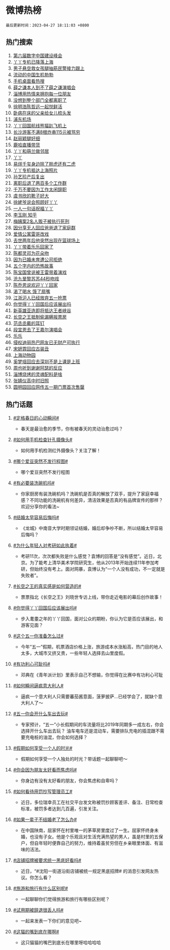 # 微博热榜

`最后更新时间：2023-04-27 18:11:03 +0800`

## 热门搜索

1. [第六届数字中国建设峰会](https://m.weibo.cn/search?containerid=100103type%3D1%26t%3D10%26q%3D%23%E7%AC%AC%E5%85%AD%E5%B1%8A%E6%95%B0%E5%AD%97%E4%B8%AD%E5%9B%BD%E5%BB%BA%E8%AE%BE%E5%B3%B0%E4%BC%9A%23&stream_entry_id=51&isnewpage=1&extparam=seat%3D1%26c_type%3D51%26dgr%3D0%26cate%3D10103%26filter_type%3Drealtimehot%26stream_entry_id%3D51%26pos%3D0%26display_time%3D1682590261%26pre_seqid%3D1682590261691027379201&luicode=10000011&lfid=106003type%253D25%2526t%253D3%2526disable_hot%253D1%2526filter_type%253Drealtimehot)
1. [丫丫专机已降落上海](https://m.weibo.cn/search?containerid=100103type%3D1%26t%3D10%26q%3D%23%E4%B8%AB%E4%B8%AB%E4%B8%93%E6%9C%BA%E5%B7%B2%E9%99%8D%E8%90%BD%E4%B8%8A%E6%B5%B7%23&stream_entry_id=31&isnewpage=1&extparam=seat%3D1%26c_type%3D31%26flag%3D16%26cate%3D5001%26stream_entry_id%3D31%26filter_type%3Drealtimehot%26q%3D%2523%25E4%25B8%25AB%25E4%25B8%25AB%25E4%25B8%2593%25E6%259C%25BA%25E5%25B7%25B2%25E9%2599%258D%25E8%2590%25BD%25E4%25B8%258A%25E6%25B5%25B7%2523%26dgr%3D0%26realpos%3D1%26pos%3D0%26lcate%3D5001%26band_rank%3D1%26display_time%3D1682590261%26pre_seqid%3D1682590261691027379201&luicode=10000011&lfid=106003type%253D25%2526t%253D3%2526disable_hot%253D1%2526filter_type%253Drealtimehot)
1. [男子悬空救女孩腿抽筋民警接力跟上](https://m.weibo.cn/search?containerid=100103type%3D1%26t%3D10%26q%3D%23%E7%94%B7%E5%AD%90%E6%82%AC%E7%A9%BA%E6%95%91%E5%A5%B3%E5%AD%A9%E8%85%BF%E6%8A%BD%E7%AD%8B%E6%B0%91%E8%AD%A6%E6%8E%A5%E5%8A%9B%E8%B7%9F%E4%B8%8A%23&stream_entry_id=31&isnewpage=1&extparam=seat%3D1%26c_type%3D31%26flag%3D1%26cate%3D5001%26stream_entry_id%3D31%26filter_type%3Drealtimehot%26q%3D%2523%25E7%2594%25B7%25E5%25AD%2590%25E6%2582%25AC%25E7%25A9%25BA%25E6%2595%2591%25E5%25A5%25B3%25E5%25AD%25A9%25E8%2585%25BF%25E6%258A%25BD%25E7%25AD%258B%25E6%25B0%2591%25E8%25AD%25A6%25E6%258E%25A5%25E5%258A%259B%25E8%25B7%259F%25E4%25B8%258A%2523%26dgr%3D0%26realpos%3D2%26pos%3D1%26lcate%3D5001%26band_rank%3D2%26display_time%3D1682590261%26pre_seqid%3D1682590261691027379201&luicode=10000011&lfid=106003type%253D25%2526t%253D3%2526disable_hot%253D1%2526filter_type%253Drealtimehot)
1. [流动的中国生机勃勃](https://m.weibo.cn/search?containerid=100103type%3D1%26t%3D10%26q%3D%23%E6%B5%81%E5%8A%A8%E7%9A%84%E4%B8%AD%E5%9B%BD%E7%94%9F%E6%9C%BA%E5%8B%83%E5%8B%83%23&stream_entry_id=31&isnewpage=1&extparam=seat%3D1%26c_type%3D31%26flag%3D0%26cate%3D5001%26stream_entry_id%3D31%26filter_type%3Drealtimehot%26q%3D%2523%25E6%25B5%2581%25E5%258A%25A8%25E7%259A%2584%25E4%25B8%25AD%25E5%259B%25BD%25E7%2594%259F%25E6%259C%25BA%25E5%258B%2583%25E5%258B%2583%2523%26dgr%3D0%26realpos%3D3%26pos%3D2%26lcate%3D5001%26band_rank%3D3%26display_time%3D1682590261%26pre_seqid%3D1682590261691027379201&luicode=10000011&lfid=106003type%253D25%2526t%253D3%2526disable_hot%253D1%2526filter_type%253Drealtimehot)
1. [手机桌面看热搜](https://m.weibo.cn/search?containerid=100103type%3D1%26t%3D10%26q%3D%23%E6%89%8B%E6%9C%BA%E6%A1%8C%E9%9D%A2%E7%9C%8B%E7%83%AD%E6%90%9C%23&stream_entry_id=31&isnewpage=1&extparam=seat%3D1%26c_type%3D31%26pos%3D3%26cate%3D5001%26stream_entry_id%3D31%26filter_type%3Drealtimehot%26adid%3D187713%26q%3D%2523%25E6%2589%258B%25E6%259C%25BA%25E6%25A1%258C%25E9%259D%25A2%25E7%259C%258B%25E7%2583%25AD%25E6%2590%259C%2523%26dgr%3D0%26lcate%3D5001%26band_rank%3D4%26display_time%3D1682590261%26pre_seqid%3D1682590261691027379201&luicode=10000011&lfid=106003type%253D25%2526t%253D3%2526disable_hot%253D1%2526filter_type%253Drealtimehot)
1. [薛之谦本人到不了薛之谦演唱会](https://m.weibo.cn/search?containerid=100103type%3D1%26t%3D10%26q%3D%E8%96%9B%E4%B9%8B%E8%B0%A6%E6%9C%AC%E4%BA%BA%E5%88%B0%E4%B8%8D%E4%BA%86%E8%96%9B%E4%B9%8B%E8%B0%A6%E6%BC%94%E5%94%B1%E4%BC%9A&stream_entry_id=31&isnewpage=1&extparam=seat%3D1%26c_type%3D31%26flag%3D1%26cate%3D5001%26stream_entry_id%3D31%26filter_type%3Drealtimehot%26q%3D%25E8%2596%259B%25E4%25B9%258B%25E8%25B0%25A6%25E6%259C%25AC%25E4%25BA%25BA%25E5%2588%25B0%25E4%25B8%258D%25E4%25BA%2586%25E8%2596%259B%25E4%25B9%258B%25E8%25B0%25A6%25E6%25BC%2594%25E5%2594%25B1%25E4%25BC%259A%26dgr%3D0%26realpos%3D4%26pos%3D4%26lcate%3D5001%26band_rank%3D4%26display_time%3D1682590261%26pre_seqid%3D1682590261691027379201&luicode=10000011&lfid=106003type%253D25%2526t%253D3%2526disable_hot%253D1%2526filter_type%253Drealtimehot)
1. [淄博用热情来拥抱每一位朋友](https://m.weibo.cn/search?containerid=100103type%3D1%26t%3D10%26q%3D%23%E6%B7%84%E5%8D%9A%E7%94%A8%E7%83%AD%E6%83%85%E6%9D%A5%E6%8B%A5%E6%8A%B1%E6%AF%8F%E4%B8%80%E4%BD%8D%E6%9C%8B%E5%8F%8B%23&stream_entry_id=31&isnewpage=1&extparam=seat%3D1%26c_type%3D31%26flag%3D1%26cate%3D5001%26stream_entry_id%3D31%26filter_type%3Drealtimehot%26q%3D%2523%25E6%25B7%2584%25E5%258D%259A%25E7%2594%25A8%25E7%2583%25AD%25E6%2583%2585%25E6%259D%25A5%25E6%258B%25A5%25E6%258A%25B1%25E6%25AF%258F%25E4%25B8%2580%25E4%25BD%258D%25E6%259C%258B%25E5%258F%258B%2523%26dgr%3D0%26realpos%3D5%26pos%3D5%26lcate%3D5001%26band_rank%3D5%26display_time%3D1682590261%26pre_seqid%3D1682590261691027379201&luicode=10000011&lfid=106003type%253D25%2526t%253D3%2526disable_hot%253D1%2526filter_type%253Drealtimehot)
1. [没想到整个部门全都离职了](https://m.weibo.cn/search?containerid=100103type%3D1%26t%3D10%26q%3D%23%E6%B2%A1%E6%83%B3%E5%88%B0%E6%95%B4%E4%B8%AA%E9%83%A8%E9%97%A8%E5%85%A8%E9%83%BD%E7%A6%BB%E8%81%8C%E4%BA%86%23&stream_entry_id=31&isnewpage=1&extparam=seat%3D1%26c_type%3D31%26flag%3D2%26cate%3D5001%26stream_entry_id%3D31%26filter_type%3Drealtimehot%26q%3D%2523%25E6%25B2%25A1%25E6%2583%25B3%25E5%2588%25B0%25E6%2595%25B4%25E4%25B8%25AA%25E9%2583%25A8%25E9%2597%25A8%25E5%2585%25A8%25E9%2583%25BD%25E7%25A6%25BB%25E8%2581%258C%25E4%25BA%2586%2523%26dgr%3D0%26realpos%3D6%26pos%3D6%26lcate%3D5001%26band_rank%3D6%26display_time%3D1682590261%26pre_seqid%3D1682590261691027379201&luicode=10000011&lfid=106003type%253D25%2526t%253D3%2526disable_hot%253D1%2526filter_type%253Drealtimehot)
1. [徐明浩陈哲远一起悦鲜活](https://m.weibo.cn/search?containerid=100103type%3D1%26t%3D10%26q%3D%23%E5%BE%90%E6%98%8E%E6%B5%A9%E9%99%88%E5%93%B2%E8%BF%9C%E4%B8%80%E8%B5%B7%E6%82%A6%E9%B2%9C%E6%B4%BB%23&stream_entry_id=31&isnewpage=1&extparam=seat%3D1%26c_type%3D31%26pos%3D7%26cate%3D5001%26stream_entry_id%3D31%26filter_type%3Drealtimehot%26topic_ad%3D1%26adid%3D187638%26q%3D%2523%25E5%25BE%2590%25E6%2598%258E%25E6%25B5%25A9%25E9%2599%2588%25E5%2593%25B2%25E8%25BF%259C%25E4%25B8%2580%25E8%25B5%25B7%25E6%2582%25A6%25E9%25B2%259C%25E6%25B4%25BB%2523%26dgr%3D0%26lcate%3D5001%26band_rank%3D7%26display_time%3D1682590261%26pre_seqid%3D1682590261691027379201&luicode=10000011&lfid=106003type%253D25%2526t%253D3%2526disable_hot%253D1%2526filter_type%253Drealtimehot)
1. [卧病在床的父亲给女儿梳头发](https://m.weibo.cn/search?containerid=100103type%3D1%26t%3D10%26q%3D%23%E5%8D%A7%E7%97%85%E5%9C%A8%E5%BA%8A%E7%9A%84%E7%88%B6%E4%BA%B2%E7%BB%99%E5%A5%B3%E5%84%BF%E6%A2%B3%E5%A4%B4%E5%8F%91%23&stream_entry_id=31&isnewpage=1&extparam=seat%3D1%26c_type%3D31%26flag%3D1%26cate%3D5001%26stream_entry_id%3D31%26filter_type%3Drealtimehot%26q%3D%2523%25E5%258D%25A7%25E7%2597%2585%25E5%259C%25A8%25E5%25BA%258A%25E7%259A%2584%25E7%2588%25B6%25E4%25BA%25B2%25E7%25BB%2599%25E5%25A5%25B3%25E5%2584%25BF%25E6%25A2%25B3%25E5%25A4%25B4%25E5%258F%2591%2523%26dgr%3D0%26realpos%3D7%26pos%3D8%26lcate%3D5001%26band_rank%3D7%26display_time%3D1682590261%26pre_seqid%3D1682590261691027379201&luicode=10000011&lfid=106003type%253D25%2526t%253D3%2526disable_hot%253D1%2526filter_type%253Drealtimehot)
1. [浦东机场](https://m.weibo.cn/search?containerid=100103type%3D1%26t%3D10%26q%3D%E6%B5%A6%E4%B8%9C%E6%9C%BA%E5%9C%BA&stream_entry_id=31&isnewpage=1&extparam=seat%3D1%26c_type%3D31%26flag%3D16%26cate%3D5001%26stream_entry_id%3D31%26filter_type%3Drealtimehot%26q%3D%25E6%25B5%25A6%25E4%25B8%259C%25E6%259C%25BA%25E5%259C%25BA%26dgr%3D0%26realpos%3D8%26pos%3D9%26lcate%3D5001%26band_rank%3D8%26display_time%3D1682590261%26pre_seqid%3D1682590261691027379201&luicode=10000011&lfid=106003type%253D25%2526t%253D3%2526disable_hot%253D1%2526filter_type%253Drealtimehot)
1. [丫丫回国航线熊猫趴飞机上](https://m.weibo.cn/search?containerid=100103type%3D1%26t%3D10%26q%3D%23%E4%B8%AB%E4%B8%AB%E5%9B%9E%E5%9B%BD%E8%88%AA%E7%BA%BF%E7%86%8A%E7%8C%AB%E8%B6%B4%E9%A3%9E%E6%9C%BA%E4%B8%8A%23&stream_entry_id=31&isnewpage=1&extparam=seat%3D1%26c_type%3D31%26flag%3D0%26cate%3D5001%26stream_entry_id%3D31%26filter_type%3Drealtimehot%26q%3D%2523%25E4%25B8%25AB%25E4%25B8%25AB%25E5%259B%259E%25E5%259B%25BD%25E8%2588%25AA%25E7%25BA%25BF%25E7%2586%258A%25E7%258C%25AB%25E8%25B6%25B4%25E9%25A3%259E%25E6%259C%25BA%25E4%25B8%258A%2523%26dgr%3D0%26realpos%3D9%26pos%3D10%26lcate%3D5001%26band_rank%3D9%26display_time%3D1682590261%26pre_seqid%3D1682590261691027379201&luicode=10000011&lfid=106003type%253D25%2526t%253D3%2526disable_hot%253D1%2526filter_type%253Drealtimehot)
1. [长沙游客不满8根炸串115元被骂穷](https://m.weibo.cn/search?containerid=100103type%3D1%26t%3D10%26q%3D%23%E9%95%BF%E6%B2%99%E6%B8%B8%E5%AE%A2%E4%B8%8D%E6%BB%A18%E6%A0%B9%E7%82%B8%E4%B8%B2115%E5%85%83%E8%A2%AB%E9%AA%82%E7%A9%B7%23&stream_entry_id=31&isnewpage=1&extparam=seat%3D1%26c_type%3D31%26flag%3D1%26cate%3D5001%26stream_entry_id%3D31%26filter_type%3Drealtimehot%26q%3D%2523%25E9%2595%25BF%25E6%25B2%2599%25E6%25B8%25B8%25E5%25AE%25A2%25E4%25B8%258D%25E6%25BB%25A18%25E6%25A0%25B9%25E7%2582%25B8%25E4%25B8%25B2115%25E5%2585%2583%25E8%25A2%25AB%25E9%25AA%2582%25E7%25A9%25B7%2523%26dgr%3D0%26realpos%3D10%26pos%3D11%26lcate%3D5001%26band_rank%3D10%26display_time%3D1682590261%26pre_seqid%3D1682590261691027379201&luicode=10000011&lfid=106003type%253D25%2526t%253D3%2526disable_hot%253D1%2526filter_type%253Drealtimehot)
1. [赵丽颖腿好细](https://m.weibo.cn/search?containerid=100103type%3D1%26t%3D10%26q%3D%23%E8%B5%B5%E4%B8%BD%E9%A2%96%E8%85%BF%E5%A5%BD%E7%BB%86%23&stream_entry_id=31&isnewpage=1&extparam=seat%3D1%26c_type%3D31%26flag%3D1%26cate%3D5001%26stream_entry_id%3D31%26filter_type%3Drealtimehot%26q%3D%2523%25E8%25B5%25B5%25E4%25B8%25BD%25E9%25A2%2596%25E8%2585%25BF%25E5%25A5%25BD%25E7%25BB%2586%2523%26dgr%3D0%26realpos%3D11%26pos%3D12%26lcate%3D5001%26band_rank%3D11%26display_time%3D1682590261%26pre_seqid%3D1682590261691027379201&luicode=10000011&lfid=106003type%253D25%2526t%253D3%2526disable_hot%253D1%2526filter_type%253Drealtimehot)
1. [鹿哈直播带货](https://m.weibo.cn/search?containerid=100103type%3D1%26t%3D10%26q%3D%23%E9%B9%BF%E5%93%88%E7%9B%B4%E6%92%AD%E5%B8%A6%E8%B4%A7%23&stream_entry_id=31&isnewpage=1&extparam=seat%3D1%26c_type%3D31%26flag%3D2%26cate%3D5001%26stream_entry_id%3D31%26filter_type%3Drealtimehot%26q%3D%2523%25E9%25B9%25BF%25E5%2593%2588%25E7%259B%25B4%25E6%2592%25AD%25E5%25B8%25A6%25E8%25B4%25A7%2523%26dgr%3D0%26realpos%3D12%26pos%3D13%26lcate%3D5001%26band_rank%3D12%26display_time%3D1682590261%26pre_seqid%3D1682590261691027379201&luicode=10000011&lfid=106003type%253D25%2526t%253D3%2526disable_hot%253D1%2526filter_type%253Drealtimehot)
1. [丫丫和萌兰做邻居](https://m.weibo.cn/search?containerid=100103type%3D1%26t%3D10%26q%3D%E4%B8%AB%E4%B8%AB%E5%92%8C%E8%90%8C%E5%85%B0%E5%81%9A%E9%82%BB%E5%B1%85&stream_entry_id=31&isnewpage=1&extparam=seat%3D1%26c_type%3D31%26flag%3D1%26cate%3D5001%26stream_entry_id%3D31%26filter_type%3Drealtimehot%26q%3D%25E4%25B8%25AB%25E4%25B8%25AB%25E5%2592%258C%25E8%2590%258C%25E5%2585%25B0%25E5%2581%259A%25E9%2582%25BB%25E5%25B1%2585%26dgr%3D0%26realpos%3D13%26pos%3D14%26lcate%3D5001%26band_rank%3D13%26display_time%3D1682590261%26pre_seqid%3D1682590261691027379201&luicode=10000011&lfid=106003type%253D25%2526t%253D3%2526disable_hot%253D1%2526filter_type%253Drealtimehot)
1. [丫丫](https://m.weibo.cn/search?containerid=100103type%3D1%26t%3D10%26q%3D%E4%B8%AB%E4%B8%AB&stream_entry_id=31&isnewpage=1&extparam=seat%3D1%26c_type%3D31%26flag%3D2%26cate%3D5001%26stream_entry_id%3D31%26filter_type%3Drealtimehot%26q%3D%25E4%25B8%25AB%25E4%25B8%25AB%26dgr%3D0%26realpos%3D14%26pos%3D15%26lcate%3D5001%26band_rank%3D14%26display_time%3D1682590261%26pre_seqid%3D1682590261691027379201&luicode=10000011&lfid=106003type%253D25%2526t%253D3%2526disable_hot%253D1%2526filter_type%253Drealtimehot)
1. [易烊千玺身边除了胖虎还有二虎](https://m.weibo.cn/search?containerid=100103type%3D1%26t%3D10%26q%3D%23%E6%98%93%E7%83%8A%E5%8D%83%E7%8E%BA%E8%BA%AB%E8%BE%B9%E9%99%A4%E4%BA%86%E8%83%96%E8%99%8E%E8%BF%98%E6%9C%89%E4%BA%8C%E8%99%8E%23&stream_entry_id=31&isnewpage=1&extparam=seat%3D1%26c_type%3D31%26flag%3D1%26cate%3D5001%26stream_entry_id%3D31%26filter_type%3Drealtimehot%26q%3D%2523%25E6%2598%2593%25E7%2583%258A%25E5%258D%2583%25E7%258E%25BA%25E8%25BA%25AB%25E8%25BE%25B9%25E9%2599%25A4%25E4%25BA%2586%25E8%2583%2596%25E8%2599%258E%25E8%25BF%2598%25E6%259C%2589%25E4%25BA%258C%25E8%2599%258E%2523%26dgr%3D0%26realpos%3D15%26pos%3D16%26lcate%3D5001%26band_rank%3D15%26display_time%3D1682590261%26pre_seqid%3D1682590261691027379201&luicode=10000011&lfid=106003type%253D25%2526t%253D3%2526disable_hot%253D1%2526filter_type%253Drealtimehot)
1. [丫丫专机抵达上海照片](https://m.weibo.cn/search?containerid=100103type%3D1%26t%3D10%26q%3D%23%E4%B8%AB%E4%B8%AB%E4%B8%93%E6%9C%BA%E6%8A%B5%E8%BE%BE%E4%B8%8A%E6%B5%B7%E7%85%A7%E7%89%87%23&stream_entry_id=31&isnewpage=1&extparam=seat%3D1%26c_type%3D31%26flag%3D1%26cate%3D5001%26stream_entry_id%3D31%26filter_type%3Drealtimehot%26q%3D%2523%25E4%25B8%25AB%25E4%25B8%25AB%25E4%25B8%2593%25E6%259C%25BA%25E6%258A%25B5%25E8%25BE%25BE%25E4%25B8%258A%25E6%25B5%25B7%25E7%2585%25A7%25E7%2589%2587%2523%26dgr%3D0%26realpos%3D16%26pos%3D17%26lcate%3D5001%26band_rank%3D16%26display_time%3D1682590261%26pre_seqid%3D1682590261691027379201&luicode=10000011&lfid=106003type%253D25%2526t%253D3%2526disable_hot%253D1%2526filter_type%253Drealtimehot)
1. [孙艺珍产后复出](https://m.weibo.cn/search?containerid=100103type%3D1%26t%3D10%26q%3D%23%E5%AD%99%E8%89%BA%E7%8F%8D%E4%BA%A7%E5%90%8E%E5%A4%8D%E5%87%BA%23&stream_entry_id=31&isnewpage=1&extparam=seat%3D1%26c_type%3D31%26flag%3D2%26cate%3D5001%26stream_entry_id%3D31%26filter_type%3Drealtimehot%26q%3D%2523%25E5%25AD%2599%25E8%2589%25BA%25E7%258F%258D%25E4%25BA%25A7%25E5%2590%258E%25E5%25A4%258D%25E5%2587%25BA%2523%26dgr%3D0%26realpos%3D17%26pos%3D18%26lcate%3D5001%26band_rank%3D17%26display_time%3D1682590261%26pre_seqid%3D1682590261691027379201&luicode=10000011&lfid=106003type%253D25%2526t%253D3%2526disable_hot%253D1%2526filter_type%253Drealtimehot)
1. [离职后退了两百多个工作群](https://m.weibo.cn/search?containerid=100103type%3D1%26t%3D10%26q%3D%23%E7%A6%BB%E8%81%8C%E5%90%8E%E9%80%80%E4%BA%86%E4%B8%A4%E7%99%BE%E5%A4%9A%E4%B8%AA%E5%B7%A5%E4%BD%9C%E7%BE%A4%23&stream_entry_id=31&isnewpage=1&extparam=seat%3D1%26c_type%3D31%26flag%3D1%26cate%3D5001%26stream_entry_id%3D31%26filter_type%3Drealtimehot%26q%3D%2523%25E7%25A6%25BB%25E8%2581%258C%25E5%2590%258E%25E9%2580%2580%25E4%25BA%2586%25E4%25B8%25A4%25E7%2599%25BE%25E5%25A4%259A%25E4%25B8%25AA%25E5%25B7%25A5%25E4%25BD%259C%25E7%25BE%25A4%2523%26dgr%3D0%26realpos%3D18%26pos%3D19%26lcate%3D5001%26band_rank%3D18%26display_time%3D1682590261%26pre_seqid%3D1682590261691027379201&luicode=10000011&lfid=106003type%253D25%2526t%253D3%2526disable_hot%253D1%2526filter_type%253Drealtimehot)
1. [千万不要因为工作太闲辞职](https://m.weibo.cn/search?containerid=100103type%3D1%26t%3D10%26q%3D%23%E5%8D%83%E4%B8%87%E4%B8%8D%E8%A6%81%E5%9B%A0%E4%B8%BA%E5%B7%A5%E4%BD%9C%E5%A4%AA%E9%97%B2%E8%BE%9E%E8%81%8C%23&stream_entry_id=31&isnewpage=1&extparam=seat%3D1%26c_type%3D31%26flag%3D1%26cate%3D5001%26stream_entry_id%3D31%26filter_type%3Drealtimehot%26q%3D%2523%25E5%258D%2583%25E4%25B8%2587%25E4%25B8%258D%25E8%25A6%2581%25E5%259B%25A0%25E4%25B8%25BA%25E5%25B7%25A5%25E4%25BD%259C%25E5%25A4%25AA%25E9%2597%25B2%25E8%25BE%259E%25E8%2581%258C%2523%26dgr%3D0%26realpos%3D19%26pos%3D20%26lcate%3D5001%26band_rank%3D19%26display_time%3D1682590261%26pre_seqid%3D1682590261691027379201&luicode=10000011&lfid=106003type%253D25%2526t%253D3%2526disable_hot%253D1%2526filter_type%253Drealtimehot)
1. [虞书欣的靴子好大](https://m.weibo.cn/search?containerid=100103type%3D1%26t%3D10%26q%3D%23%E8%99%9E%E4%B9%A6%E6%AC%A3%E7%9A%84%E9%9D%B4%E5%AD%90%E5%A5%BD%E5%A4%A7%23&stream_entry_id=31&isnewpage=1&extparam=seat%3D1%26c_type%3D31%26flag%3D1%26cate%3D5001%26stream_entry_id%3D31%26filter_type%3Drealtimehot%26q%3D%2523%25E8%2599%259E%25E4%25B9%25A6%25E6%25AC%25A3%25E7%259A%2584%25E9%259D%25B4%25E5%25AD%2590%25E5%25A5%25BD%25E5%25A4%25A7%2523%26dgr%3D0%26realpos%3D20%26pos%3D21%26lcate%3D5001%26band_rank%3D20%26display_time%3D1682590261%26pre_seqid%3D1682590261691027379201&luicode=10000011&lfid=106003type%253D25%2526t%253D3%2526disable_hot%253D1%2526filter_type%253Drealtimehot)
1. [徐姥爷说会照顾好丫丫](https://m.weibo.cn/search?containerid=100103type%3D1%26t%3D10%26q%3D%23%E5%BE%90%E5%A7%A5%E7%88%B7%E8%AF%B4%E4%BC%9A%E7%85%A7%E9%A1%BE%E5%A5%BD%E4%B8%AB%E4%B8%AB%23&stream_entry_id=31&isnewpage=1&extparam=seat%3D1%26c_type%3D31%26flag%3D0%26cate%3D5001%26stream_entry_id%3D31%26filter_type%3Drealtimehot%26q%3D%2523%25E5%25BE%2590%25E5%25A7%25A5%25E7%2588%25B7%25E8%25AF%25B4%25E4%25BC%259A%25E7%2585%25A7%25E9%25A1%25BE%25E5%25A5%25BD%25E4%25B8%25AB%25E4%25B8%25AB%2523%26dgr%3D0%26realpos%3D21%26pos%3D22%26lcate%3D5001%26band_rank%3D21%26display_time%3D1682590261%26pre_seqid%3D1682590261691027379201&luicode=10000011&lfid=106003type%253D25%2526t%253D3%2526disable_hot%253D1%2526filter_type%253Drealtimehot)
1. [一人一句话祝福丫丫](https://m.weibo.cn/search?containerid=100103type%3D1%26t%3D10%26q%3D%23%E4%B8%80%E4%BA%BA%E4%B8%80%E5%8F%A5%E8%AF%9D%E7%A5%9D%E7%A6%8F%E4%B8%AB%E4%B8%AB%23&stream_entry_id=31&isnewpage=1&extparam=seat%3D1%26c_type%3D31%26flag%3D0%26cate%3D5001%26stream_entry_id%3D31%26filter_type%3Drealtimehot%26q%3D%2523%25E4%25B8%2580%25E4%25BA%25BA%25E4%25B8%2580%25E5%258F%25A5%25E8%25AF%259D%25E7%25A5%259D%25E7%25A6%258F%25E4%25B8%25AB%25E4%25B8%25AB%2523%26dgr%3D0%26realpos%3D22%26pos%3D23%26lcate%3D5001%26band_rank%3D22%26display_time%3D1682590261%26pre_seqid%3D1682590261691027379201&luicode=10000011&lfid=106003type%253D25%2526t%253D3%2526disable_hot%253D1%2526filter_type%253Drealtimehot)
1. [李玉刚 知乎](https://m.weibo.cn/search?containerid=100103type%3D1%26t%3D10%26q%3D%E6%9D%8E%E7%8E%89%E5%88%9A+%E7%9F%A5%E4%B9%8E&stream_entry_id=31&isnewpage=1&extparam=seat%3D1%26c_type%3D31%26flag%3D0%26cate%3D5001%26stream_entry_id%3D31%26filter_type%3Drealtimehot%26q%3D%25E6%259D%258E%25E7%258E%2589%25E5%2588%259A%2520%25E7%259F%25A5%25E4%25B9%258E%26dgr%3D0%26realpos%3D23%26pos%3D24%26lcate%3D5001%26band_rank%3D23%26display_time%3D1682590261%26pre_seqid%3D1682590261691027379201&luicode=10000011&lfid=106003type%253D25%2526t%253D3%2526disable_hot%253D1%2526filter_type%253Drealtimehot)
1. [梅姨案2名人贩子被执行死刑](https://m.weibo.cn/search?containerid=100103type%3D1%26t%3D10%26q%3D%23%E6%A2%85%E5%A7%A8%E6%A1%882%E5%90%8D%E4%BA%BA%E8%B4%A9%E5%AD%90%E8%A2%AB%E6%89%A7%E8%A1%8C%E6%AD%BB%E5%88%91%23&stream_entry_id=31&isnewpage=1&extparam=seat%3D1%26c_type%3D31%26flag%3D0%26cate%3D5001%26stream_entry_id%3D31%26filter_type%3Drealtimehot%26q%3D%2523%25E6%25A2%2585%25E5%25A7%25A8%25E6%25A1%25882%25E5%2590%258D%25E4%25BA%25BA%25E8%25B4%25A9%25E5%25AD%2590%25E8%25A2%25AB%25E6%2589%25A7%25E8%25A1%258C%25E6%25AD%25BB%25E5%2588%2591%2523%26dgr%3D0%26realpos%3D24%26pos%3D25%26lcate%3D5001%26band_rank%3D24%26display_time%3D1682590261%26pre_seqid%3D1682590261691027379201&luicode=10000011&lfid=106003type%253D25%2526t%253D3%2526disable_hot%253D1%2526filter_type%253Drealtimehot)
1. [因分享无人回应爸爸退了家庭群](https://m.weibo.cn/search?containerid=100103type%3D1%26t%3D10%26q%3D%E5%9B%A0%E5%88%86%E4%BA%AB%E6%97%A0%E4%BA%BA%E5%9B%9E%E5%BA%94%E7%88%B8%E7%88%B8%E9%80%80%E4%BA%86%E5%AE%B6%E5%BA%AD%E7%BE%A4&stream_entry_id=31&isnewpage=1&extparam=seat%3D1%26c_type%3D31%26flag%3D0%26cate%3D5001%26stream_entry_id%3D31%26filter_type%3Drealtimehot%26q%3D%25E5%259B%25A0%25E5%2588%2586%25E4%25BA%25AB%25E6%2597%25A0%25E4%25BA%25BA%25E5%259B%259E%25E5%25BA%2594%25E7%2588%25B8%25E7%2588%25B8%25E9%2580%2580%25E4%25BA%2586%25E5%25AE%25B6%25E5%25BA%25AD%25E7%25BE%25A4%26dgr%3D0%26realpos%3D25%26pos%3D26%26lcate%3D5001%26band_rank%3D25%26display_time%3D1682590261%26pre_seqid%3D1682590261691027379201&luicode=10000011&lfid=106003type%253D25%2526t%253D3%2526disable_hot%253D1%2526filter_type%253Drealtimehot)
1. [爱情公寓雷哥改戏](https://m.weibo.cn/search?containerid=100103type%3D1%26t%3D10%26q%3D%23%E7%88%B1%E6%83%85%E5%85%AC%E5%AF%93%E9%9B%B7%E5%93%A5%E6%94%B9%E6%88%8F%23&stream_entry_id=31&isnewpage=1&extparam=seat%3D1%26c_type%3D31%26flag%3D1%26cate%3D5001%26stream_entry_id%3D31%26filter_type%3Drealtimehot%26q%3D%2523%25E7%2588%25B1%25E6%2583%2585%25E5%2585%25AC%25E5%25AF%2593%25E9%259B%25B7%25E5%2593%25A5%25E6%2594%25B9%25E6%2588%258F%2523%26dgr%3D0%26realpos%3D26%26pos%3D27%26lcate%3D5001%26band_rank%3D26%26display_time%3D1682590261%26pre_seqid%3D1682590261691027379201&luicode=10000011&lfid=106003type%253D25%2526t%253D3%2526disable_hot%253D1%2526filter_type%253Drealtimehot)
1. [去世两年后他突然出现在篮球场上](https://m.weibo.cn/search?containerid=100103type%3D1%26t%3D10%26q%3D%23%E5%8E%BB%E4%B8%96%E4%B8%A4%E5%B9%B4%E5%90%8E%E4%BB%96%E7%AA%81%E7%84%B6%E5%87%BA%E7%8E%B0%E5%9C%A8%E7%AF%AE%E7%90%83%E5%9C%BA%E4%B8%8A%23&stream_entry_id=31&isnewpage=1&extparam=seat%3D1%26c_type%3D31%26flag%3D0%26cate%3D5001%26stream_entry_id%3D31%26filter_type%3Drealtimehot%26q%3D%2523%25E5%258E%25BB%25E4%25B8%2596%25E4%25B8%25A4%25E5%25B9%25B4%25E5%2590%258E%25E4%25BB%2596%25E7%25AA%2581%25E7%2584%25B6%25E5%2587%25BA%25E7%258E%25B0%25E5%259C%25A8%25E7%25AF%25AE%25E7%2590%2583%25E5%259C%25BA%25E4%25B8%258A%2523%26dgr%3D0%26realpos%3D27%26pos%3D28%26lcate%3D5001%26band_rank%3D27%26display_time%3D1682590261%26pre_seqid%3D1682590261691027379201&luicode=10000011&lfid=106003type%253D25%2526t%253D3%2526disable_hot%253D1%2526filter_type%253Drealtimehot)
1. [丫丫带着乐乐回家了](https://m.weibo.cn/search?containerid=100103type%3D1%26t%3D10%26q%3D%E4%B8%AB%E4%B8%AB%E5%B8%A6%E7%9D%80%E4%B9%90%E4%B9%90%E5%9B%9E%E5%AE%B6%E4%BA%86&stream_entry_id=31&isnewpage=1&extparam=seat%3D1%26c_type%3D31%26flag%3D1%26cate%3D5001%26stream_entry_id%3D31%26filter_type%3Drealtimehot%26q%3D%25E4%25B8%25AB%25E4%25B8%25AB%25E5%25B8%25A6%25E7%259D%2580%25E4%25B9%2590%25E4%25B9%2590%25E5%259B%259E%25E5%25AE%25B6%25E4%25BA%2586%26dgr%3D0%26realpos%3D28%26pos%3D29%26lcate%3D5001%26band_rank%3D28%26display_time%3D1682590261%26pre_seqid%3D1682590261691027379201&luicode=10000011&lfid=106003type%253D25%2526t%253D3%2526disable_hot%253D1%2526filter_type%253Drealtimehot)
1. [陈都灵邓为花朵吻](https://m.weibo.cn/search?containerid=100103type%3D1%26t%3D10%26q%3D%23%E9%99%88%E9%83%BD%E7%81%B5%E9%82%93%E4%B8%BA%E8%8A%B1%E6%9C%B5%E5%90%BB%23&stream_entry_id=31&isnewpage=1&extparam=seat%3D1%26c_type%3D31%26flag%3D0%26cate%3D5001%26stream_entry_id%3D31%26filter_type%3Drealtimehot%26q%3D%2523%25E9%2599%2588%25E9%2583%25BD%25E7%2581%25B5%25E9%2582%2593%25E4%25B8%25BA%25E8%258A%25B1%25E6%259C%25B5%25E5%2590%25BB%2523%26dgr%3D0%26realpos%3D29%26pos%3D30%26lcate%3D5001%26band_rank%3D29%26display_time%3D1682590261%26pre_seqid%3D1682590261691027379201&luicode=10000011&lfid=106003type%253D25%2526t%253D3%2526disable_hot%253D1%2526filter_type%253Drealtimehot)
1. [因为已婚未育遭公司拒绝](https://m.weibo.cn/search?containerid=100103type%3D1%26t%3D10%26q%3D%23%E5%9B%A0%E4%B8%BA%E5%B7%B2%E5%A9%9A%E6%9C%AA%E8%82%B2%E9%81%AD%E5%85%AC%E5%8F%B8%E6%8B%92%E7%BB%9D%23&stream_entry_id=31&isnewpage=1&extparam=seat%3D1%26c_type%3D31%26flag%3D0%26cate%3D5001%26stream_entry_id%3D31%26filter_type%3Drealtimehot%26q%3D%2523%25E5%259B%25A0%25E4%25B8%25BA%25E5%25B7%25B2%25E5%25A9%259A%25E6%259C%25AA%25E8%2582%25B2%25E9%2581%25AD%25E5%2585%25AC%25E5%258F%25B8%25E6%258B%2592%25E7%25BB%259D%2523%26dgr%3D0%26realpos%3D30%26pos%3D31%26lcate%3D5001%26band_rank%3D30%26display_time%3D1682590261%26pre_seqid%3D1682590261691027379201&luicode=10000011&lfid=106003type%253D25%2526t%253D3%2526disable_hot%253D1%2526filter_type%253Drealtimehot)
1. [五个字内的恐怖故事](https://m.weibo.cn/search?containerid=100103type%3D1%26t%3D10%26q%3D%23%E4%BA%94%E4%B8%AA%E5%AD%97%E5%86%85%E7%9A%84%E6%81%90%E6%80%96%E6%95%85%E4%BA%8B%23&stream_entry_id=31&isnewpage=1&extparam=seat%3D1%26c_type%3D31%26flag%3D1%26cate%3D5001%26stream_entry_id%3D31%26filter_type%3Drealtimehot%26q%3D%2523%25E4%25BA%2594%25E4%25B8%25AA%25E5%25AD%2597%25E5%2586%2585%25E7%259A%2584%25E6%2581%2590%25E6%2580%2596%25E6%2595%2585%25E4%25BA%258B%2523%26dgr%3D0%26realpos%3D31%26pos%3D32%26lcate%3D5001%26band_rank%3D31%26display_time%3D1682590261%26pre_seqid%3D1682590261691027379201&luicode=10000011&lfid=106003type%253D25%2526t%253D3%2526disable_hot%253D1%2526filter_type%253Drealtimehot)
1. [陈宝国曾说被王雷带着演戏](https://m.weibo.cn/search?containerid=100103type%3D1%26t%3D10%26q%3D%23%E9%99%88%E5%AE%9D%E5%9B%BD%E6%9B%BE%E8%AF%B4%E8%A2%AB%E7%8E%8B%E9%9B%B7%E5%B8%A6%E7%9D%80%E6%BC%94%E6%88%8F%23&stream_entry_id=31&isnewpage=1&extparam=seat%3D1%26c_type%3D31%26flag%3D1%26cate%3D5001%26stream_entry_id%3D31%26filter_type%3Drealtimehot%26q%3D%2523%25E9%2599%2588%25E5%25AE%259D%25E5%259B%25BD%25E6%259B%25BE%25E8%25AF%25B4%25E8%25A2%25AB%25E7%258E%258B%25E9%259B%25B7%25E5%25B8%25A6%25E7%259D%2580%25E6%25BC%2594%25E6%2588%258F%2523%26dgr%3D0%26realpos%3D32%26pos%3D33%26lcate%3D5001%26band_rank%3D32%26display_time%3D1682590261%26pre_seqid%3D1682590261691027379201&luicode=10000011&lfid=106003type%253D25%2526t%253D3%2526disable_hot%253D1%2526filter_type%253Drealtimehot)
1. [沧九旻黎苏苏44秒吻戏](https://m.weibo.cn/search?containerid=100103type%3D1%26t%3D10%26q%3D%23%E6%B2%A7%E4%B9%9D%E6%97%BB%E9%BB%8E%E8%8B%8F%E8%8B%8F44%E7%A7%92%E5%90%BB%E6%88%8F%23&stream_entry_id=31&isnewpage=1&extparam=seat%3D1%26c_type%3D31%26flag%3D1%26cate%3D5001%26stream_entry_id%3D31%26filter_type%3Drealtimehot%26q%3D%2523%25E6%25B2%25A7%25E4%25B9%259D%25E6%2597%25BB%25E9%25BB%258E%25E8%258B%258F%25E8%258B%258F44%25E7%25A7%2592%25E5%2590%25BB%25E6%2588%258F%2523%26dgr%3D0%26realpos%3D33%26pos%3D34%26lcate%3D5001%26band_rank%3D33%26display_time%3D1682590261%26pre_seqid%3D1682590261691027379201&luicode=10000011&lfid=106003type%253D25%2526t%253D3%2526disable_hot%253D1%2526filter_type%253Drealtimehot)
1. [陈乔恩说欢迎丫丫回家](https://m.weibo.cn/search?containerid=100103type%3D1%26t%3D10%26q%3D%23%E9%99%88%E4%B9%94%E6%81%A9%E8%AF%B4%E6%AC%A2%E8%BF%8E%E4%B8%AB%E4%B8%AB%E5%9B%9E%E5%AE%B6%23&stream_entry_id=31&isnewpage=1&extparam=seat%3D1%26c_type%3D31%26flag%3D1%26cate%3D5001%26stream_entry_id%3D31%26filter_type%3Drealtimehot%26q%3D%2523%25E9%2599%2588%25E4%25B9%2594%25E6%2581%25A9%25E8%25AF%25B4%25E6%25AC%25A2%25E8%25BF%258E%25E4%25B8%25AB%25E4%25B8%25AB%25E5%259B%259E%25E5%25AE%25B6%2523%26dgr%3D0%26realpos%3D34%26pos%3D35%26lcate%3D5001%26band_rank%3D34%26display_time%3D1682590261%26pre_seqid%3D1682590261691027379201&luicode=10000011&lfid=106003type%253D25%2526t%253D3%2526disable_hot%253D1%2526filter_type%253Drealtimehot)
1. [渴了喝水 饿了扇嘴](https://m.weibo.cn/search?containerid=100103type%3D1%26t%3D10%26q%3D%E6%B8%B4%E4%BA%86%E5%96%9D%E6%B0%B4+%E9%A5%BF%E4%BA%86%E6%89%87%E5%98%B4&stream_entry_id=31&isnewpage=1&extparam=seat%3D1%26c_type%3D31%26flag%3D0%26cate%3D5001%26stream_entry_id%3D31%26filter_type%3Drealtimehot%26q%3D%25E6%25B8%25B4%25E4%25BA%2586%25E5%2596%259D%25E6%25B0%25B4%2520%25E9%25A5%25BF%25E4%25BA%2586%25E6%2589%2587%25E5%2598%25B4%26dgr%3D0%26realpos%3D35%26pos%3D36%26lcate%3D5001%26band_rank%3D35%26display_time%3D1682590261%26pre_seqid%3D1682590261691027379201&luicode=10000011&lfid=106003type%253D25%2526t%253D3%2526disable_hot%253D1%2526filter_type%253Drealtimehot)
1. [江浙沪人已经放弃五一抢票](https://m.weibo.cn/search?containerid=100103type%3D1%26t%3D10%26q%3D%23%E6%B1%9F%E6%B5%99%E6%B2%AA%E4%BA%BA%E5%B7%B2%E7%BB%8F%E6%94%BE%E5%BC%83%E4%BA%94%E4%B8%80%E6%8A%A2%E7%A5%A8%23&stream_entry_id=31&isnewpage=1&extparam=seat%3D1%26c_type%3D31%26flag%3D0%26cate%3D5001%26stream_entry_id%3D31%26filter_type%3Drealtimehot%26q%3D%2523%25E6%25B1%259F%25E6%25B5%2599%25E6%25B2%25AA%25E4%25BA%25BA%25E5%25B7%25B2%25E7%25BB%258F%25E6%2594%25BE%25E5%25BC%2583%25E4%25BA%2594%25E4%25B8%2580%25E6%258A%25A2%25E7%25A5%25A8%2523%26dgr%3D0%26realpos%3D36%26pos%3D37%26lcate%3D5001%26band_rank%3D36%26display_time%3D1682590261%26pre_seqid%3D1682590261691027379201&luicode=10000011&lfid=106003type%253D25%2526t%253D3%2526disable_hot%253D1%2526filter_type%253Drealtimehot)
1. [你觉得丫丫回国后应该展出吗](https://m.weibo.cn/search?containerid=100103type%3D1%26t%3D10%26q%3D%23%E4%BD%A0%E8%A7%89%E5%BE%97%E4%B8%AB%E4%B8%AB%E5%9B%9E%E5%9B%BD%E5%90%8E%E5%BA%94%E8%AF%A5%E5%B1%95%E5%87%BA%E5%90%97%23&stream_entry_id=31&isnewpage=1&extparam=seat%3D1%26c_type%3D31%26flag%3D1%26cate%3D5001%26stream_entry_id%3D31%26filter_type%3Drealtimehot%26q%3D%2523%25E4%25BD%25A0%25E8%25A7%2589%25E5%25BE%2597%25E4%25B8%25AB%25E4%25B8%25AB%25E5%259B%259E%25E5%259B%25BD%25E5%2590%258E%25E5%25BA%2594%25E8%25AF%25A5%25E5%25B1%2595%25E5%2587%25BA%25E5%2590%2597%2523%26dgr%3D0%26realpos%3D37%26pos%3D38%26lcate%3D5001%26band_rank%3D37%26display_time%3D1682590261%26pre_seqid%3D1682590261691027379201&luicode=10000011&lfid=106003type%253D25%2526t%253D3%2526disable_hot%253D1%2526filter_type%253Drealtimehot)
1. [新英雄亚连即将抵达王者峡谷](https://m.weibo.cn/search?containerid=100103type%3D1%26t%3D10%26q%3D%23%E6%96%B0%E8%8B%B1%E9%9B%84%E4%BA%9A%E8%BF%9E%E5%8D%B3%E5%B0%86%E6%8A%B5%E8%BE%BE%E7%8E%8B%E8%80%85%E5%B3%A1%E8%B0%B7%23&stream_entry_id=31&isnewpage=1&extparam=seat%3D1%26c_type%3D31%26flag%3D1%26cate%3D5001%26stream_entry_id%3D31%26filter_type%3Drealtimehot%26q%3D%2523%25E6%2596%25B0%25E8%258B%25B1%25E9%259B%2584%25E4%25BA%259A%25E8%25BF%259E%25E5%258D%25B3%25E5%25B0%2586%25E6%258A%25B5%25E8%25BE%25BE%25E7%258E%258B%25E8%2580%2585%25E5%25B3%25A1%25E8%25B0%25B7%2523%26dgr%3D0%26realpos%3D38%26pos%3D39%26lcate%3D5001%26band_rank%3D38%26display_time%3D1682590261%26pre_seqid%3D1682590261691027379201&luicode=10000011&lfid=106003type%253D25%2526t%253D3%2526disable_hot%253D1%2526filter_type%253Drealtimehot)
1. [长空之王抵制偷漏瞒报票房](https://m.weibo.cn/search?containerid=100103type%3D1%26t%3D10%26q%3D%23%E9%95%BF%E7%A9%BA%E4%B9%8B%E7%8E%8B%E6%8A%B5%E5%88%B6%E5%81%B7%E6%BC%8F%E7%9E%92%E6%8A%A5%E7%A5%A8%E6%88%BF%23&stream_entry_id=31&isnewpage=1&extparam=seat%3D1%26c_type%3D31%26flag%3D1%26cate%3D5001%26stream_entry_id%3D31%26filter_type%3Drealtimehot%26q%3D%2523%25E9%2595%25BF%25E7%25A9%25BA%25E4%25B9%258B%25E7%258E%258B%25E6%258A%25B5%25E5%2588%25B6%25E5%2581%25B7%25E6%25BC%258F%25E7%259E%2592%25E6%258A%25A5%25E7%25A5%25A8%25E6%2588%25BF%2523%26dgr%3D0%26realpos%3D39%26pos%3D40%26lcate%3D5001%26band_rank%3D39%26display_time%3D1682590261%26pre_seqid%3D1682590261691027379201&luicode=10000011&lfid=106003type%253D25%2526t%253D3%2526disable_hot%253D1%2526filter_type%253Drealtimehot)
1. [范丞丞戴的耳钉](https://m.weibo.cn/search?containerid=100103type%3D1%26t%3D10%26q%3D%23%E8%8C%83%E4%B8%9E%E4%B8%9E%E6%88%B4%E7%9A%84%E8%80%B3%E9%92%89%23&stream_entry_id=31&isnewpage=1&extparam=seat%3D1%26c_type%3D31%26flag%3D1%26cate%3D5001%26stream_entry_id%3D31%26filter_type%3Drealtimehot%26q%3D%2523%25E8%258C%2583%25E4%25B8%259E%25E4%25B8%259E%25E6%2588%25B4%25E7%259A%2584%25E8%2580%25B3%25E9%2592%2589%2523%26dgr%3D0%26realpos%3D40%26pos%3D41%26lcate%3D5001%26band_rank%3D40%26display_time%3D1682590261%26pre_seqid%3D1682590261691027379201&luicode=10000011&lfid=106003type%253D25%2526t%253D3%2526disable_hot%253D1%2526filter_type%253Drealtimehot)
1. [段宜恩去了王嘉尔演唱会](https://m.weibo.cn/search?containerid=100103type%3D1%26t%3D10%26q%3D%23%E6%AE%B5%E5%AE%9C%E6%81%A9%E5%8E%BB%E4%BA%86%E7%8E%8B%E5%98%89%E5%B0%94%E6%BC%94%E5%94%B1%E4%BC%9A%23&stream_entry_id=31&isnewpage=1&extparam=seat%3D1%26c_type%3D31%26flag%3D0%26cate%3D5001%26stream_entry_id%3D31%26filter_type%3Drealtimehot%26q%3D%2523%25E6%25AE%25B5%25E5%25AE%259C%25E6%2581%25A9%25E5%258E%25BB%25E4%25BA%2586%25E7%258E%258B%25E5%2598%2589%25E5%25B0%2594%25E6%25BC%2594%25E5%2594%25B1%25E4%25BC%259A%2523%26dgr%3D0%26realpos%3D41%26pos%3D42%26lcate%3D5001%26band_rank%3D41%26display_time%3D1682590261%26pre_seqid%3D1682590261691027379201&luicode=10000011&lfid=106003type%253D25%2526t%253D3%2526disable_hot%253D1%2526filter_type%253Drealtimehot)
1. [乐乐](https://m.weibo.cn/search?containerid=100103type%3D1%26t%3D10%26q%3D%E4%B9%90%E4%B9%90&stream_entry_id=31&isnewpage=1&extparam=seat%3D1%26c_type%3D31%26flag%3D1%26cate%3D5001%26stream_entry_id%3D31%26filter_type%3Drealtimehot%26q%3D%25E4%25B9%2590%25E4%25B9%2590%26dgr%3D0%26realpos%3D42%26pos%3D43%26lcate%3D5001%26band_rank%3D42%26display_time%3D1682590261%26pre_seqid%3D1682590261691027379201&luicode=10000011&lfid=106003type%253D25%2526t%253D3%2526disable_hot%253D1%2526filter_type%253Drealtimehot)
1. [侵权迪丽热巴网友已无财产可执行](https://m.weibo.cn/search?containerid=100103type%3D1%26t%3D10%26q%3D%23%E4%BE%B5%E6%9D%83%E8%BF%AA%E4%B8%BD%E7%83%AD%E5%B7%B4%E7%BD%91%E5%8F%8B%E5%B7%B2%E6%97%A0%E8%B4%A2%E4%BA%A7%E5%8F%AF%E6%89%A7%E8%A1%8C%23&stream_entry_id=31&isnewpage=1&extparam=seat%3D1%26c_type%3D31%26flag%3D0%26cate%3D5001%26stream_entry_id%3D31%26filter_type%3Drealtimehot%26q%3D%2523%25E4%25BE%25B5%25E6%259D%2583%25E8%25BF%25AA%25E4%25B8%25BD%25E7%2583%25AD%25E5%25B7%25B4%25E7%25BD%2591%25E5%258F%258B%25E5%25B7%25B2%25E6%2597%25A0%25E8%25B4%25A2%25E4%25BA%25A7%25E5%258F%25AF%25E6%2589%25A7%25E8%25A1%258C%2523%26dgr%3D0%26realpos%3D43%26pos%3D44%26lcate%3D5001%26band_rank%3D43%26display_time%3D1682590261%26pre_seqid%3D1682590261691027379201&luicode=10000011&lfid=106003type%253D25%2526t%253D3%2526disable_hot%253D1%2526filter_type%253Drealtimehot)
1. [宋妍霏回应古装丑](https://m.weibo.cn/search?containerid=100103type%3D1%26t%3D10%26q%3D%23%E5%AE%8B%E5%A6%8D%E9%9C%8F%E5%9B%9E%E5%BA%94%E5%8F%A4%E8%A3%85%E4%B8%91%23&stream_entry_id=31&isnewpage=1&extparam=seat%3D1%26c_type%3D31%26flag%3D0%26cate%3D5001%26stream_entry_id%3D31%26filter_type%3Drealtimehot%26q%3D%2523%25E5%25AE%258B%25E5%25A6%258D%25E9%259C%258F%25E5%259B%259E%25E5%25BA%2594%25E5%258F%25A4%25E8%25A3%2585%25E4%25B8%2591%2523%26dgr%3D0%26realpos%3D44%26pos%3D45%26lcate%3D5001%26band_rank%3D44%26display_time%3D1682590261%26pre_seqid%3D1682590261691027379201&luicode=10000011&lfid=106003type%253D25%2526t%253D3%2526disable_hot%253D1%2526filter_type%253Drealtimehot)
1. [上海动物园](https://m.weibo.cn/search?containerid=100103type%3D1%26t%3D10%26q%3D%E4%B8%8A%E6%B5%B7%E5%8A%A8%E7%89%A9%E5%9B%AD&stream_entry_id=31&isnewpage=1&extparam=seat%3D1%26c_type%3D31%26flag%3D1%26cate%3D5001%26stream_entry_id%3D31%26filter_type%3Drealtimehot%26q%3D%25E4%25B8%258A%25E6%25B5%25B7%25E5%258A%25A8%25E7%2589%25A9%25E5%259B%25AD%26dgr%3D0%26realpos%3D45%26pos%3D46%26lcate%3D5001%26band_rank%3D45%26display_time%3D1682590261%26pre_seqid%3D1682590261691027379201&luicode=10000011&lfid=106003type%253D25%2526t%253D3%2526disable_hot%253D1%2526filter_type%253Drealtimehot)
1. [奚梦瑶回应去深圳不是上课是上班](https://m.weibo.cn/search?containerid=100103type%3D1%26t%3D10%26q%3D%23%E5%A5%9A%E6%A2%A6%E7%91%B6%E5%9B%9E%E5%BA%94%E5%8E%BB%E6%B7%B1%E5%9C%B3%E4%B8%8D%E6%98%AF%E4%B8%8A%E8%AF%BE%E6%98%AF%E4%B8%8A%E7%8F%AD%23&stream_entry_id=31&isnewpage=1&extparam=seat%3D1%26c_type%3D31%26flag%3D0%26cate%3D5001%26stream_entry_id%3D31%26filter_type%3Drealtimehot%26q%3D%2523%25E5%25A5%259A%25E6%25A2%25A6%25E7%2591%25B6%25E5%259B%259E%25E5%25BA%2594%25E5%258E%25BB%25E6%25B7%25B1%25E5%259C%25B3%25E4%25B8%258D%25E6%2598%25AF%25E4%25B8%258A%25E8%25AF%25BE%25E6%2598%25AF%25E4%25B8%258A%25E7%258F%25AD%2523%26dgr%3D0%26realpos%3D46%26pos%3D47%26lcate%3D5001%26band_rank%3D46%26display_time%3D1682590261%26pre_seqid%3D1682590261691027379201&luicode=10000011&lfid=106003type%253D25%2526t%253D3%2526disable_hot%253D1%2526filter_type%253Drealtimehot)
1. [周也听到谢谢阿瑟的反应](https://m.weibo.cn/search?containerid=100103type%3D1%26t%3D10%26q%3D%23%E5%91%A8%E4%B9%9F%E5%90%AC%E5%88%B0%E8%B0%A2%E8%B0%A2%E9%98%BF%E7%91%9F%E7%9A%84%E5%8F%8D%E5%BA%94%23&stream_entry_id=31&isnewpage=1&extparam=seat%3D1%26c_type%3D31%26flag%3D0%26cate%3D5001%26stream_entry_id%3D31%26filter_type%3Drealtimehot%26q%3D%2523%25E5%2591%25A8%25E4%25B9%259F%25E5%2590%25AC%25E5%2588%25B0%25E8%25B0%25A2%25E8%25B0%25A2%25E9%2598%25BF%25E7%2591%259F%25E7%259A%2584%25E5%258F%258D%25E5%25BA%2594%2523%26dgr%3D0%26realpos%3D47%26pos%3D48%26lcate%3D5001%26band_rank%3D47%26display_time%3D1682590261%26pre_seqid%3D1682590261691027379201&luicode=10000011&lfid=106003type%253D25%2526t%253D3%2526disable_hot%253D1%2526filter_type%253Drealtimehot)
1. [淄博烧烤的灵魂配料是啥](https://m.weibo.cn/search?containerid=100103type%3D1%26t%3D10%26q%3D%23%E6%B7%84%E5%8D%9A%E7%83%A7%E7%83%A4%E7%9A%84%E7%81%B5%E9%AD%82%E9%85%8D%E6%96%99%E6%98%AF%E5%95%A5%23&stream_entry_id=31&isnewpage=1&extparam=seat%3D1%26c_type%3D31%26flag%3D0%26cate%3D5001%26stream_entry_id%3D31%26filter_type%3Drealtimehot%26q%3D%2523%25E6%25B7%2584%25E5%258D%259A%25E7%2583%25A7%25E7%2583%25A4%25E7%259A%2584%25E7%2581%25B5%25E9%25AD%2582%25E9%2585%258D%25E6%2596%2599%25E6%2598%25AF%25E5%2595%25A5%2523%26dgr%3D0%26realpos%3D48%26pos%3D49%26lcate%3D5001%26band_rank%3D48%26display_time%3D1682590261%26pre_seqid%3D1682590261691027379201&luicode=10000011&lfid=106003type%253D25%2526t%253D3%2526disable_hot%253D1%2526filter_type%253Drealtimehot)
1. [张婧仪高中时旧照](https://m.weibo.cn/search?containerid=100103type%3D1%26t%3D10%26q%3D%23%E5%BC%A0%E5%A9%A7%E4%BB%AA%E9%AB%98%E4%B8%AD%E6%97%B6%E6%97%A7%E7%85%A7%23&stream_entry_id=31&isnewpage=1&extparam=seat%3D1%26c_type%3D31%26flag%3D1%26cate%3D5001%26stream_entry_id%3D31%26filter_type%3Drealtimehot%26q%3D%2523%25E5%25BC%25A0%25E5%25A9%25A7%25E4%25BB%25AA%25E9%25AB%2598%25E4%25B8%25AD%25E6%2597%25B6%25E6%2597%25A7%25E7%2585%25A7%2523%26dgr%3D0%26realpos%3D49%26pos%3D50%26lcate%3D5001%26band_rank%3D49%26display_time%3D1682590261%26pre_seqid%3D1682590261691027379201&luicode=10000011&lfid=106003type%253D25%2526t%253D3%2526disable_hot%253D1%2526filter_type%253Drealtimehot)
1. [圆明园回应网传五一期门票首次售罄](https://m.weibo.cn/search?containerid=100103type%3D1%26t%3D10%26q%3D%23%E5%9C%86%E6%98%8E%E5%9B%AD%E5%9B%9E%E5%BA%94%E7%BD%91%E4%BC%A0%E4%BA%94%E4%B8%80%E6%9C%9F%E9%97%A8%E7%A5%A8%E9%A6%96%E6%AC%A1%E5%94%AE%E7%BD%84%23&stream_entry_id=31&isnewpage=1&extparam=seat%3D1%26c_type%3D31%26flag%3D1%26cate%3D5001%26stream_entry_id%3D31%26filter_type%3Drealtimehot%26q%3D%2523%25E5%259C%2586%25E6%2598%258E%25E5%259B%25AD%25E5%259B%259E%25E5%25BA%2594%25E7%25BD%2591%25E4%25BC%25A0%25E4%25BA%2594%25E4%25B8%2580%25E6%259C%259F%25E9%2597%25A8%25E7%25A5%25A8%25E9%25A6%2596%25E6%25AC%25A1%25E5%2594%25AE%25E7%25BD%2584%2523%26dgr%3D0%26realpos%3D50%26pos%3D51%26lcate%3D5001%26band_rank%3D50%26display_time%3D1682590261%26pre_seqid%3D1682590261691027379201&luicode=10000011&lfid=106003type%253D25%2526t%253D3%2526disable_hot%253D1%2526filter_type%253Drealtimehot)

## 热门话题

1. [#定格春日的心动瞬间#](https://m.weibo.cn/search?containerid=231522type%3D1%26t%3D10%26q%3D%23%E5%AE%9A%E6%A0%BC%E6%98%A5%E6%97%A5%E7%9A%84%E5%BF%83%E5%8A%A8%E7%9E%AC%E9%97%B4%23&stream_entry_id=128&isnewpage=1&extparam=seat%3D1%26pos%3D1-0-0%26dgr%3D0%26c_type%3D128%26unitid%3D1682582544876%26cate%3D5004%26lcate%3D5004%26display_time%3D1682590263%26pre_seqid%3D168259026365204825155&luicode=10000011&lfid=231648_-_4)
    - 春天是最治愈的季节，你有被春天的灵动治愈过吗？

1. [#如何用手机检查针孔摄像头#](https://m.weibo.cn/search?containerid=231522type%3D1%26t%3D10%26q%3D%23%E5%A6%82%E4%BD%95%E7%94%A8%E6%89%8B%E6%9C%BA%E6%A3%80%E6%9F%A5%E9%92%88%E5%AD%94%E6%91%84%E5%83%8F%E5%A4%B4%23&stream_entry_id=128&isnewpage=1&extparam=seat%3D1%26pos%3D1-0-1%26dgr%3D0%26c_type%3D128%26unitid%3D1682573855324%26cate%3D5004%26lcate%3D5004%26display_time%3D1682590263%26pre_seqid%3D168259026365204825155&luicode=10000011&lfid=231648_-_4)
    - 如何用手机检测红外摄像头？关注了解！

1. [#哪个爱豆突然不发行程图#](https://m.weibo.cn/search?containerid=231522type%3D1%26t%3D10%26q%3D%23%E5%93%AA%E4%B8%AA%E7%88%B1%E8%B1%86%E7%AA%81%E7%84%B6%E4%B8%8D%E5%8F%91%E8%A1%8C%E7%A8%8B%E5%9B%BE%23&stream_entry_id=128&isnewpage=1&extparam=seat%3D1%26pos%3D1-0-2%26dgr%3D0%26c_type%3D128%26unitid%3D1682581942162%26cate%3D5004%26lcate%3D5004%26display_time%3D1682590263%26pre_seqid%3D168259026365204825155&luicode=10000011&lfid=231648_-_4)
    - 哪个爱豆突然不发行程图

1. [#有必要装洗碗机吗#](https://m.weibo.cn/search?containerid=231522type%3D1%26t%3D10%26q%3D%23%E6%9C%89%E5%BF%85%E8%A6%81%E8%A3%85%E6%B4%97%E7%A2%97%E6%9C%BA%E5%90%97%23&stream_entry_id=128&isnewpage=1&extparam=seat%3D1%26pos%3D1-0-3%26dgr%3D0%26c_type%3D128%26unitid%3D1682585880747%26cate%3D5004%26lcate%3D5004%26display_time%3D1682590263%26pre_seqid%3D168259026365204825155&luicode=10000011&lfid=231648_-_4)
    - 你家厨房有装洗碗机吗？洗碗机是否真的解放了双手，提升了家庭幸福感？不同功能的洗碗机有何差异，清洁效果是否真的有品牌宣传的那样？欢迎分享你的看法~

1. [#结婚太早容易后悔吗#](https://m.weibo.cn/search?containerid=231522type%3D1%26t%3D10%26q%3D%23%E7%BB%93%E5%A9%9A%E5%A4%AA%E6%97%A9%E5%AE%B9%E6%98%93%E5%90%8E%E6%82%94%E5%90%97%23&stream_entry_id=128&isnewpage=1&extparam=seat%3D1%26pos%3D1-0-4%26dgr%3D0%26c_type%3D128%26unitid%3D1682509060445%26cate%3D5004%26lcate%3D5004%26display_time%3D1682590263%26pre_seqid%3D168259026365204825155&luicode=10000011&lfid=231648_-_4)
    - 《龙城》中南音大学时期领证结婚，婚后却争吵不断，所以结婚太早容易后悔吗？

1. [#为什么年轻人对考研如此执着#](https://m.weibo.cn/search?containerid=231522type%3D1%26t%3D10%26q%3D%23%E4%B8%BA%E4%BB%80%E4%B9%88%E5%B9%B4%E8%BD%BB%E4%BA%BA%E5%AF%B9%E8%80%83%E7%A0%94%E5%A6%82%E6%AD%A4%E6%89%A7%E7%9D%80%23&stream_entry_id=128&isnewpage=1&extparam=seat%3D1%26pos%3D1-0-5%26dgr%3D0%26c_type%3D128%26unitid%3D1682553480386%26cate%3D5004%26lcate%3D5004%26display_time%3D1682590263%26pre_seqid%3D168259026365204825155&luicode=10000011&lfid=231648_-_4)
    - 考研11次，次次都失败是什么感觉？袁博的回答是“没有感觉”。近日，北京。为了能考上清华美术学院研究生，他从2013年开始连续11年参加考研，但始终没有考上。面对网暴，袁博认为“一个人没有成功，不一定就是失败者”。

1. [#长空之王的真实感是如何营造的#](https://m.weibo.cn/search?containerid=231522type%3D1%26t%3D10%26q%3D%23%E9%95%BF%E7%A9%BA%E4%B9%8B%E7%8E%8B%E7%9A%84%E7%9C%9F%E5%AE%9E%E6%84%9F%E6%98%AF%E5%A6%82%E4%BD%95%E8%90%A5%E9%80%A0%E7%9A%84%23&stream_entry_id=128&isnewpage=1&extparam=seat%3D1%26pos%3D1-0-6%26dgr%3D0%26c_type%3D128%26unitid%3D1682580457434%26cate%3D5004%26lcate%3D5004%26display_time%3D1682590263%26pre_seqid%3D168259026365204825155&luicode=10000011&lfid=231648_-_4)
    - 票票指北《长空之王》刘晓世专访上线，带你走近电影的幕后创作故事！

1. [#你觉得丫丫回国后应该展出吗#](https://m.weibo.cn/search?containerid=231522type%3D1%26t%3D10%26q%3D%23%E4%BD%A0%E8%A7%89%E5%BE%97%E4%B8%AB%E4%B8%AB%E5%9B%9E%E5%9B%BD%E5%90%8E%E5%BA%94%E8%AF%A5%E5%B1%95%E5%87%BA%E5%90%97%23&stream_entry_id=128&isnewpage=1&extparam=seat%3D1%26pos%3D1-0-7%26dgr%3D0%26c_type%3D128%26unitid%3D1682585259380%26cate%3D5004%26lcate%3D5004%26display_time%3D1682590263%26pre_seqid%3D168259026365204825155&luicode=10000011&lfid=231648_-_4)
    - 步入耄耋之年的丫丫回国，面对公众的期盼，你认为它是否应该展出，和游客见面？

1. [#这个五一你准备怎么过#](https://m.weibo.cn/search?containerid=231522type%3D1%26t%3D10%26q%3D%23%E8%BF%99%E4%B8%AA%E4%BA%94%E4%B8%80%E4%BD%A0%E5%87%86%E5%A4%87%E6%80%8E%E4%B9%88%E8%BF%87%23&stream_entry_id=128&isnewpage=1&extparam=seat%3D1%26pos%3D1-0-8%26dgr%3D0%26c_type%3D128%26unitid%3D1682466453116%26cate%3D5004%26lcate%3D5004%26display_time%3D1682590263%26pre_seqid%3D168259026365204825155&luicode=10000011&lfid=231648_-_4)
    - 今年“五一”假期，机票酒店价格上涨，旅游成本水涨船高，热门目的地人太多，大城市又挤又贵，一些年轻人选择去山里度假。

1. [#有功利心可耻吗#](https://m.weibo.cn/search?containerid=231522type%3D1%26t%3D10%26q%3D%23%E6%9C%89%E5%8A%9F%E5%88%A9%E5%BF%83%E5%8F%AF%E8%80%BB%E5%90%97%23&stream_entry_id=128&isnewpage=1&extparam=seat%3D1%26pos%3D1-0-9%26dgr%3D0%26c_type%3D128%26unitid%3D1682577741407%26cate%3D5004%26lcate%3D5004%26display_time%3D1682590263%26pre_seqid%3D168259026365204825155&luicode=10000011&lfid=231648_-_4)
    - 邓典在《青年派计划》里表示自己不想输，你觉得在比赛中有功利心可耻

1. [#如何瞬间逼疯意大利人#](https://m.weibo.cn/search?containerid=231522type%3D1%26t%3D10%26q%3D%23%E5%A6%82%E4%BD%95%E7%9E%AC%E9%97%B4%E9%80%BC%E7%96%AF%E6%84%8F%E5%A4%A7%E5%88%A9%E4%BA%BA%23&stream_entry_id=128&isnewpage=1&extparam=seat%3D1%26pos%3D1-0-10%26dgr%3D0%26c_type%3D128%26unitid%3D1682584654406%26cate%3D5004%26lcate%3D5004%26display_time%3D1682590263%26pre_seqid%3D168259026365204825155&luicode=10000011&lfid=231648_-_4)
    - 逼疯一个意大利人只需要蕃茄酱意面，菠萝披萨...已经学会了，就缺个意大利人了～

1. [#五一你会开什么车出去玩#](https://m.weibo.cn/search?containerid=231522type%3D1%26t%3D10%26q%3D%23%E4%BA%94%E4%B8%80%E4%BD%A0%E4%BC%9A%E5%BC%80%E4%BB%80%E4%B9%88%E8%BD%A6%E5%87%BA%E5%8E%BB%E7%8E%A9%23&stream_entry_id=128&isnewpage=1&extparam=seat%3D1%26pos%3D1-0-11%26dgr%3D0%26c_type%3D128%26unitid%3D1682559750091%26cate%3D5004%26lcate%3D5004%26display_time%3D1682590263%26pre_seqid%3D168259026365204825155&luicode=10000011&lfid=231648_-_4)
    - 专家预计，“五一”小长假期间的车流量将比2019年同期多一成左右，你会选择开什么车出去玩？ 油车电车还是混动车，需要排队充电的插混跟不需要充电桩的油混，你会如何选择？

1. [#假期如何享受一个人的时光#](https://m.weibo.cn/search?containerid=231522type%3D1%26t%3D10%26q%3D%23%E5%81%87%E6%9C%9F%E5%A6%82%E4%BD%95%E4%BA%AB%E5%8F%97%E4%B8%80%E4%B8%AA%E4%BA%BA%E7%9A%84%E6%97%B6%E5%85%89%23&stream_entry_id=128&isnewpage=1&extparam=seat%3D1%26pos%3D1-0-12%26dgr%3D0%26c_type%3D128%26unitid%3D1682584663650%26cate%3D5004%26lcate%3D5004%26display_time%3D1682590263%26pre_seqid%3D168259026365204825155&luicode=10000011&lfid=231648_-_4)
    - 假期如何享受一个人独处的时光？带话题一起聊聊吧～

1. [#你会因为朋友太好看而焦虑吗#](https://m.weibo.cn/search?containerid=231522type%3D1%26t%3D10%26q%3D%23%E4%BD%A0%E4%BC%9A%E5%9B%A0%E4%B8%BA%E6%9C%8B%E5%8F%8B%E5%A4%AA%E5%A5%BD%E7%9C%8B%E8%80%8C%E7%84%A6%E8%99%91%E5%90%97%23&stream_entry_id=128&isnewpage=1&extparam=seat%3D1%26pos%3D1-0-13%26dgr%3D0%26c_type%3D128%26unitid%3D1682588253565%26cate%3D5004%26lcate%3D5004%26display_time%3D1682590263%26pre_seqid%3D168259026365204825155&luicode=10000011&lfid=231648_-_4)
    - 你身边有没有太好看的朋友，你会焦虑和自卑吗？

1. [#如何看待用罚抄写管理员工#](https://m.weibo.cn/search?containerid=231522type%3D1%26t%3D10%26q%3D%23%E5%A6%82%E4%BD%95%E7%9C%8B%E5%BE%85%E7%94%A8%E7%BD%9A%E6%8A%84%E5%86%99%E7%AE%A1%E7%90%86%E5%91%98%E5%B7%A5%23&stream_entry_id=128&isnewpage=1&extparam=seat%3D1%26pos%3D1-0-14%26dgr%3D0%26c_type%3D128%26unitid%3D1682435617033%26cate%3D5004%26lcate%3D5004%26display_time%3D1682590263%26pre_seqid%3D168259026365204825155&luicode=10000011&lfid=231648_-_4)
    - 近日，多位瑞幸员工在社交平台发文称被罚抄顾客差评、备注、日常检查标准，被罚多者达到几百遍，引发关注。

1. [#如果一辈子不结婚老了怎么办#](https://m.weibo.cn/search?containerid=231522type%3D1%26t%3D10%26q%3D%23%E5%A6%82%E6%9E%9C%E4%B8%80%E8%BE%88%E5%AD%90%E4%B8%8D%E7%BB%93%E5%A9%9A%E8%80%81%E4%BA%86%E6%80%8E%E4%B9%88%E5%8A%9E%23&stream_entry_id=128&isnewpage=1&extparam=seat%3D1%26pos%3D1-0-15%26dgr%3D0%26c_type%3D128%26unitid%3D1682492581383%26cate%3D5004%26lcate%3D5004%26display_time%3D1682590263%26pre_seqid%3D168259026365204825155&luicode=10000011&lfid=231648_-_4)
    - 在中国陕南，屈家怀在村里唯一的茅草房里度过了一生。屈家怀终身未婚，也没有子女。他是个乐观且对生活充满热望的男人，虽是村里的五保户，但自年轻时便靠自己的努力，维持着虽贫穷但在乡亲眼里体面、有滋味的活法。

1. [#店铺招牌被要求统一黑底好看吗#](https://m.weibo.cn/search?containerid=231522type%3D1%26t%3D10%26q%3D%23%E5%BA%97%E9%93%BA%E6%8B%9B%E7%89%8C%E8%A2%AB%E8%A6%81%E6%B1%82%E7%BB%9F%E4%B8%80%E9%BB%91%E5%BA%95%E5%A5%BD%E7%9C%8B%E5%90%97%23&stream_entry_id=128&isnewpage=1&extparam=seat%3D1%26pos%3D1-0-16%26dgr%3D0%26c_type%3D128%26unitid%3D1682476983384%26cate%3D5004%26lcate%3D5004%26display_time%3D1682590263%26pre_seqid%3D168259026365204825155&luicode=10000011&lfid=231648_-_4)
    - 近日，“#沈阳一街道沿街店铺被统一规定黑底招牌# 的消息引发网友热议。你怎么看？

1. [#旅游和旅行有什么区别呢#](https://m.weibo.cn/search?containerid=231522type%3D1%26t%3D10%26q%3D%23%E6%97%85%E6%B8%B8%E5%92%8C%E6%97%85%E8%A1%8C%E6%9C%89%E4%BB%80%E4%B9%88%E5%8C%BA%E5%88%AB%E5%91%A2%23&stream_entry_id=128&isnewpage=1&extparam=seat%3D1%26pos%3D1-0-17%26dgr%3D0%26c_type%3D128%26unitid%3D1682424823274%26cate%3D5004%26lcate%3D5004%26display_time%3D1682590263%26pre_seqid%3D168259026365204825155&luicode=10000011&lfid=231648_-_4)
    - 一起聊聊你们觉得旅游和旅行有哪些区别呢？

1. [#试用期被辞退很丢人吗#](https://m.weibo.cn/search?containerid=231522type%3D1%26t%3D10%26q%3D%23%E8%AF%95%E7%94%A8%E6%9C%9F%E8%A2%AB%E8%BE%9E%E9%80%80%E5%BE%88%E4%B8%A2%E4%BA%BA%E5%90%97%23&stream_entry_id=128&isnewpage=1&extparam=seat%3D1%26pos%3D1-0-18%26dgr%3D0%26c_type%3D128%26unitid%3D1682419669525%26cate%3D5004%26lcate%3D5004%26display_time%3D1682590263%26pre_seqid%3D168259026365204825155&luicode=10000011&lfid=231648_-_4)
    - 一起来发表一下你们的意见吧~

1. [#这猫的嘴到底在哪啊#](https://m.weibo.cn/search?containerid=231522type%3D1%26t%3D10%26q%3D%23%E8%BF%99%E7%8C%AB%E7%9A%84%E5%98%B4%E5%88%B0%E5%BA%95%E5%9C%A8%E5%93%AA%E5%95%8A%23&stream_entry_id=128&isnewpage=1&extparam=seat%3D1%26pos%3D1-0-19%26dgr%3D0%26c_type%3D128%26unitid%3D1682419668699%26cate%3D5004%26lcate%3D5004%26display_time%3D1682590263%26pre_seqid%3D168259026365204825155&luicode=10000011&lfid=231648_-_4)
    - 这只猫猫的嘴巴到底长在哪里呀哈哈哈哈

